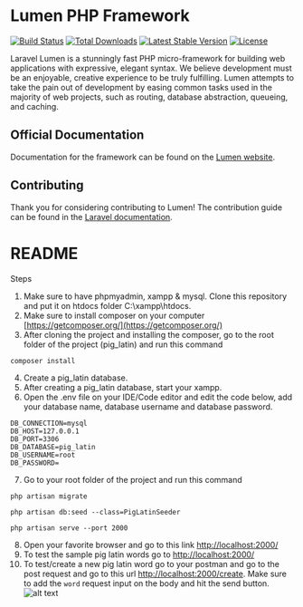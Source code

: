 # Lumen PHP Framework

[![Build Status](https://travis-ci.org/laravel/lumen-framework.svg)](https://travis-ci.org/laravel/lumen-framework)
[![Total Downloads](https://img.shields.io/packagist/dt/laravel/framework)](https://packagist.org/packages/laravel/lumen-framework)
[![Latest Stable Version](https://img.shields.io/packagist/v/laravel/framework)](https://packagist.org/packages/laravel/lumen-framework)
[![License](https://img.shields.io/packagist/l/laravel/framework)](https://packagist.org/packages/laravel/lumen-framework)

Laravel Lumen is a stunningly fast PHP micro-framework for building web applications with expressive, elegant syntax. We believe development must be an enjoyable, creative experience to be truly fulfilling. Lumen attempts to take the pain out of development by easing common tasks used in the majority of web projects, such as routing, database abstraction, queueing, and caching.

## Official Documentation

Documentation for the framework can be found on the [Lumen website](https://lumen.laravel.com/docs).

## Contributing

Thank you for considering contributing to Lumen! The contribution guide can be found in the [Laravel documentation](https://laravel.com/docs/contributions).

# README
Steps

1. Make sure to have phpmyadmin, xampp & mysql. Clone this repository and put it on htdocs folder C:\xampp\htdocs\.
2. Make sure to install composer on your computer [https://getcomposer.org/](https://getcomposer.org/) 
3. After cloning the project and installing the composer, go to the root folder of the project (pig_latin) and run this command
```
composer install
````
4. Create a pig_latin database.
5. After creating a pig_latin database, start your xampp.
6. Open the .env file on your IDE/Code editor and edit the code below, add your database name, database username and database password.
```
DB_CONNECTION=mysql
DB_HOST=127.0.0.1
DB_PORT=3306
DB_DATABASE=pig_latin
DB_USERNAME=root
DB_PASSWORD=
```
7. Go to your root folder of the project and run this command
```
php artisan migrate
```
```
php artisan db:seed --class=PigLatinSeeder
```
```
php artisan serve --port 2000
```
8. Open your favorite browser and go to this link [http://localhost:2000/](http://localhost:2000/)
9. To test the sample pig latin words go to [http://localhost:2000/](http://localhost:2000/)
10. To test/create a new pig latin word go to your postman and go to the post request and
go to this url [http://localhost:2000/create](http://localhost:2000/create). Make sure
to add the `word` request input on the body and hit the send button.
![alt text](https://github.com/lyrajane09/pig_latin/blob/master/public/images/Capture.PNG?raw=true)




